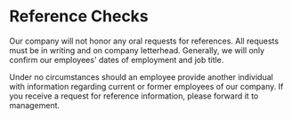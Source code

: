 # Reference Checks

Our company will not honor any oral requests for references. All requests must be in writing and on company letterhead. Generally, we will only confirm our employees' dates of employment and job title.

Under no circumstances should an employee provide another individual with information regarding current or former employees of our company. If you receive a request for reference information, please forward it to management.
